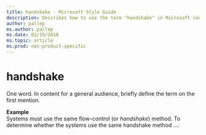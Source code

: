 ```yaml
---
title: handshake - Microsoft Style Guide
description: Describes how to use the term "handshake" in Microsoft content.
author: pallep
ms.author: pallep
ms.date: 01/19/2018
ms.topic: article
ms.prod: non-product-specific
---
```


# handshake

One word. In content for a general audience, briefly define the term on the first mention. 

**Example**  
Systems must use the same flow-control (or *handshake*) method. To determine whether the systems use the same handshake method ....
